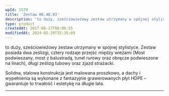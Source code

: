 ```yaml
---
wpId: 1579
title: 'Zestaw 06.48.93'
description: 'to duży, sześciowieżowy zestaw utrzymany w spójnej stylistyce. Zestaw posiada dwa ześlizgi, cztery rodzaje przejść między wieżami (Most podwieszany, most z balustradą, tunel rurowy oraz obręcze podwieszone na linach), długi ześlizg tubowy oraz zjazd strażacki. Solidna, stalowa konstrukcja jest malowana proszkowo, a dachy i wypełnienia są wykonane z fantazyjnie grawerowanych płyt HDPE – gwarantuje to ...'
type: product
createdAt: 2017-08-17T08:06:55
modifiedAt: 2024-02-29T15:35:09
---
```



to duży, sześciowieżowy zestaw utrzymany w spójnej stylistyce. Zestaw posiada dwa ześlizgi, cztery rodzaje przejść między wieżami (Most podwieszany, most z balustradą, tunel rurowy oraz obręcze podwieszone na linach), długi ześlizg tubowy oraz zjazd strażacki.

Solidna, stalowa konstrukcja jest malowana proszkowo, a dachy i wypełnienia są wykonane z fantazyjnie grawerowanych płyt HDPE – gwarantuje to trwałość i estetykę na długie lata.

* * *